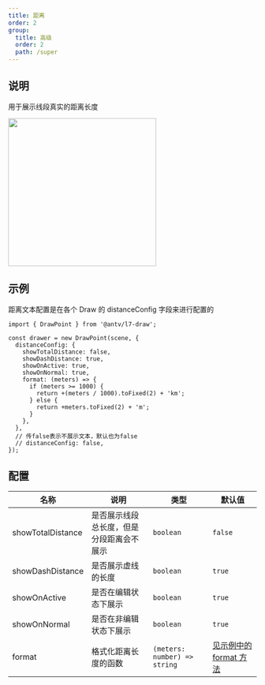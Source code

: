 ```yaml
---
title: 距离
order: 2
group:
  title: 高级
  order: 2
  path: /super
---
```


## 说明

用于展示线段真实的距离长度

<img src="https://gw.alipayobjects.com/mdn/rms_2591f5/afts/img/A*phM1SKhldcQAAAAAAAAAAAAAARQnAQ" width="300" />

## 示例

距离文本配置是在各个 Draw 的 distanceConfig 字段来进行配置的

```tsx | pure
import { DrawPoint } from '@antv/l7-draw';

const drawer = new DrawPoint(scene, {
  distanceConfig: {
    showTotalDistance: false,
    showDashDistance: true,
    showOnActive: true,
    showOnNormal: true,
    format: (meters) => {
      if (meters >= 1000) {
        return +(meters / 1000).toFixed(2) + 'km';
      } else {
        return +meters.toFixed(2) + 'm';
      }
    },
  },
  // 传false表示不展示文本，默认也为false
  // distanceConfig: false,
});
```

## 配置

| 名称              | 说明                                     | 类型                         | 默认值                          |
| ----------------- | ---------------------------------------- | ---------------------------- | ------------------------------- |
| showTotalDistance | 是否展示线段总长度，但是分段距离会不展示 | `boolean`                    | `false`                         |
| showDashDistance        | 是否展示虚线的长度                       | `boolean`                    | `true`                          |
| showOnActive      | 是否在编辑状态下展示                     | `boolean`                    | `true`                          |
| showOnNormal      | 是否在非编辑状态下展示                   | `boolean`                    | `true`                          |
| format            | 格式化距离长度的函数                     | `(meters: number) => string` | [见示例中的 format 方法](#示例) |
